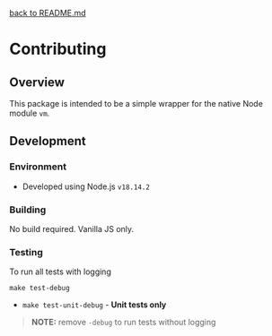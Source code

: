 [back to README.md](README.md)

# Contributing

## Overview
This package is intended to be a simple wrapper for the native Node module `vm`.


## Development

### Environment

- Developed using Node.js `v18.14.2`

### Building
No build required.  Vanilla JS only.

### Testing

To run all tests with logging
```
make test-debug
```

- `make test-unit-debug` - **Unit tests only**

> **NOTE:** remove `-debug` to run tests without logging
